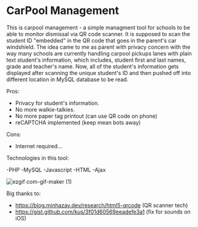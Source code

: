 # CarPool Management

This is carpool management - a simple managment tool for schools to be able to monitor dismissal via QR code scanner.
It is supposed to scan the student ID "embedded" in the QR code that goes in the parent's car windshield.
The idea came to me as parent with privacy concern with the way many schools are currently handling carpool pickups lanes with plain text student's information, which 
includes, student first and last names, grade and teacher's name.
Now, all of the student's information gets displayed after scanning the unique student's ID and then pushed off into different location in MySQL database to be read.

Pros:
- Privacy for student's information.
- No more walkie-talkies.
- No more paper tag printout (can use QR code on phone)
- reCAPTCHA implemented (keep mean bots away)

Cons:
- Internet required...


Technologies in this tool:

-PHP
-MySQL
-Javascript
-HTML
-Ajax




![ezgif com-gif-maker (1)](https://user-images.githubusercontent.com/20650464/209595806-8379244a-5913-49a9-9624-82f82b5b47fe.gif)



Big thanks to:
- https://blog.minhazav.dev/research/html5-qrcode (QR scanner tech)
- https://gist.github.com/kus/3f01d60569eeadefe3a1 (fix for sounds on iOS)




